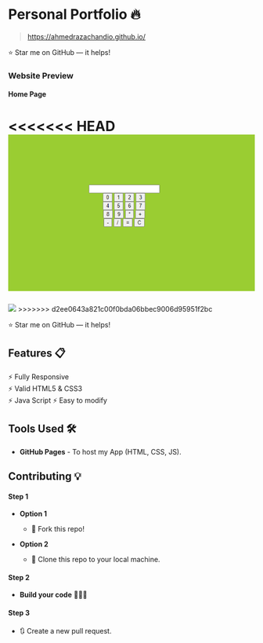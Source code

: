 # Personal Portfolio 🔥
> https://ahmedrazachandio.github.io/

:star: Star me on GitHub — it helps!

### Website Preview
#### Home Page
<<<<<<< HEAD
<img src="website_images/Screen_1.png" width="900">
=======
<img src="website_images/Screenshot_1.png" width="900">
>>>>>>> d2ee0643a821c00f0bda06bbec9006d95951f2bc



:star: Star me on GitHub — it helps!

## Features 📋
⚡️ Fully Responsive\
⚡️ Valid HTML5 & CSS3\
⚡️ Java Script
⚡️ Easy to modify






## Tools Used 🛠️
* <b>GitHub Pages</b> - To host my App (HTML, CSS, JS).

## Contributing 💡
#### Step 1

- **Option 1**
    - 🍴 Fork this repo!

- **Option 2**
    - 👯 Clone this repo to your local machine.


#### Step 2

- **Build your code** 🔨🔨🔨

#### Step 3

- 🔃 Create a new pull request.


